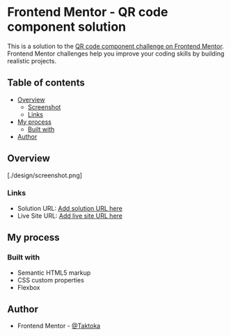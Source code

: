 # Frontend Mentor - QR code component solution

This is a solution to the [QR code component challenge on Frontend Mentor](https://www.frontendmentor.io/challenges/qr-code-component-iux_sIO_H). Frontend Mentor challenges help you improve your coding skills by building realistic projects.

## Table of contents

- [Overview](#overview)
  - [Screenshot](#screenshot)
  - [Links](//http)
- [My process](#my-process)
  - [Built with](#built-with)
- [Author](#author)

## Overview

[./design/screenshot.png]

### Links

- Solution URL: [Add solution URL here]()
- Live Site URL: [Add live site URL here](https://your-live-site-url.com)

## My process

### Built with

- Semantic HTML5 markup
- CSS custom properties
- Flexbox

## Author

- Frontend Mentor - [@Taktoka](https://www.frontendmentor.io/profile/Heba)
